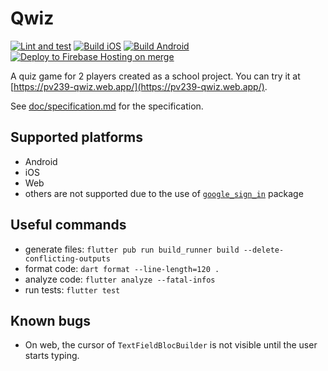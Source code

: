 # Qwiz
[![Lint and test](https://github.com/petr7555/pv239_qwiz/actions/workflows/lint_and_test.yml/badge.svg)](https://github.com/petr7555/pv239_qwiz/actions/workflows/lint_and_test.yml)
[![Build iOS](https://github.com/petr7555/pv239_qwiz/actions/workflows/build_ios.yml/badge.svg)](https://github.com/petr7555/pv239_qwiz/actions/workflows/build_ios.yml)
[![Build Android](https://github.com/petr7555/pv239_qwiz/actions/workflows/build_android.yml/badge.svg)](https://github.com/petr7555/pv239_qwiz/actions/workflows/build_android.yml)
[![Deploy to Firebase Hosting on merge](https://github.com/petr7555/pv239_qwiz/actions/workflows/firebase-hosting-merge.yml/badge.svg)](https://github.com/petr7555/pv239_qwiz/actions/workflows/firebase-hosting-merge.yml)

A quiz game for 2 players created as a school project.
You can try it at [https://pv239-qwiz.web.app/](https://pv239-qwiz.web.app/). 

See [doc/specification.md](doc/specification.md) for the specification.

## Supported platforms

- Android
- iOS
- Web
- others are not supported due to the use
  of [`google_sign_in`](https://pub.dev/packages/google_sign_in) package

## Useful commands

- generate files: `flutter pub run build_runner build --delete-conflicting-outputs`
- format code: `dart format --line-length=120 .`
- analyze code: `flutter analyze --fatal-infos`
- run tests: `flutter test`

## Known bugs

- On web, the cursor of `TextFieldBlocBuilder` is not visible until the user starts typing.
